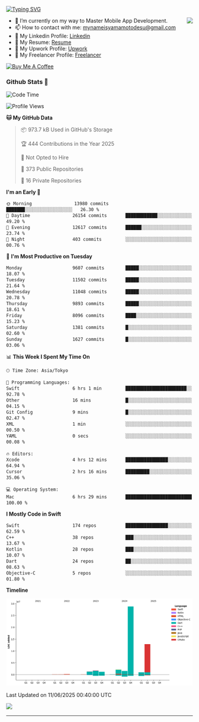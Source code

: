
[![Typing SVG](https://readme-typing-svg.demolab.com/?lines=Thank+You+For+Visiting!!;You+Are+Welcome✨;I+am+Kyo+Yamamoto;Mobile+Developer)](https://git.io/typing-svg)
<p>
<img align="right" src="https://media.giphy.com/media/26ufdb3cYKwbRtYVW/giphy.gif" style="max-width:100%;" height="150px">

- 🌱 I’m currently on my way to Master Mobile App Development.
- 📫 How to contact with me: mynameisyamamotodesu@gmail.com
- 🔗 My Linkedin Profile: [Linkedin](https://www.linkedin.com/in/kyo-yamamoto-a2ab50239)
- 🔗 My Resume: [Resume](https://www.kickresume.com/cv/rNok4e/)
- 🔗 My Upwork Profile: [Upwork](https://www.upwork.com/freelancers/~01aa9115102bb4af25)
- 🔗 My Freelancer Profile: [Freelancer](https://www.freelancer.com/u/yamamotodesu)

<a href="https://www.buymeacoffee.com/kyoyamamoto" target="_blank"><img src="https://cdn.buymeacoffee.com/buttons/default-orange.png" alt="Buy Me A Coffee" height="41" width="174"></a>

### Github Stats 🥇 
<!--START_SECTION:waka-->
![Code Time](http://img.shields.io/badge/Code%20Time-1%2C125%20hrs%2012%20mins-blue)

![Profile Views](http://img.shields.io/badge/Profile%20Views-0-blue)

**🐱 My GitHub Data** 

> 📦 973.7 kB Used in GitHub's Storage 
 > 
> 🏆 444 Contributions in the Year 2025
 > 
> 🚫 Not Opted to Hire
 > 
> 📜 373 Public Repositories 
 > 
> 🔑 16 Private Repositories 
 > 
**I'm an Early 🐤** 

```text
🌞 Morning                13980 commits       ███████░░░░░░░░░░░░░░░░░░   26.30 % 
🌆 Daytime                26154 commits       ████████████░░░░░░░░░░░░░   49.20 % 
🌃 Evening                12617 commits       ██████░░░░░░░░░░░░░░░░░░░   23.74 % 
🌙 Night                  403 commits         ░░░░░░░░░░░░░░░░░░░░░░░░░   00.76 % 
```
📅 **I'm Most Productive on Tuesday** 

```text
Monday                   9607 commits        █████░░░░░░░░░░░░░░░░░░░░   18.07 % 
Tuesday                  11502 commits       █████░░░░░░░░░░░░░░░░░░░░   21.64 % 
Wednesday                11048 commits       █████░░░░░░░░░░░░░░░░░░░░   20.78 % 
Thursday                 9893 commits        █████░░░░░░░░░░░░░░░░░░░░   18.61 % 
Friday                   8096 commits        ████░░░░░░░░░░░░░░░░░░░░░   15.23 % 
Saturday                 1381 commits        █░░░░░░░░░░░░░░░░░░░░░░░░   02.60 % 
Sunday                   1627 commits        █░░░░░░░░░░░░░░░░░░░░░░░░   03.06 % 
```


📊 **This Week I Spent My Time On** 

```text
🕑︎ Time Zone: Asia/Tokyo

💬 Programming Languages: 
Swift                    6 hrs 1 min         ███████████████████████░░   92.78 % 
Other                    16 mins             █░░░░░░░░░░░░░░░░░░░░░░░░   04.15 % 
Git Config               9 mins              █░░░░░░░░░░░░░░░░░░░░░░░░   02.47 % 
XML                      1 min               ░░░░░░░░░░░░░░░░░░░░░░░░░   00.50 % 
YAML                     0 secs              ░░░░░░░░░░░░░░░░░░░░░░░░░   00.08 % 

🔥 Editors: 
Xcode                    4 hrs 12 mins       ████████████████░░░░░░░░░   64.94 % 
Cursor                   2 hrs 16 mins       █████████░░░░░░░░░░░░░░░░   35.06 % 

💻 Operating System: 
Mac                      6 hrs 29 mins       █████████████████████████   100.00 % 
```

**I Mostly Code in Swift** 

```text
Swift                    174 repos           ████████████████░░░░░░░░░   62.59 % 
C++                      38 repos            ███░░░░░░░░░░░░░░░░░░░░░░   13.67 % 
Kotlin                   28 repos            ███░░░░░░░░░░░░░░░░░░░░░░   10.07 % 
Dart                     24 repos            ██░░░░░░░░░░░░░░░░░░░░░░░   08.63 % 
Objective-C              5 repos             ░░░░░░░░░░░░░░░░░░░░░░░░░   01.80 % 
```



**Timeline**

![Lines of Code chart](https://raw.githubusercontent.com/YamamotoDesu/YamamotoDesu/main/assets/bar_graph.png)


 Last Updated on 11/06/2025 00:40:00 UTC
<!--END_SECTION:waka-->

![](https://github-profile-summary-cards.vercel.app/api/cards/profile-details?username=YamamotoDesu&theme=vue)

----

